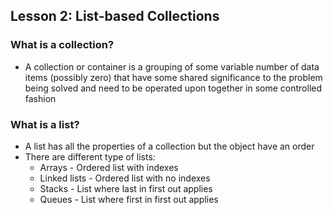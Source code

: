 ## Lesson 2: List-based Collections

### What is a collection?
* A collection or container is a grouping of some variable number of data items (possibly zero) that have some shared significance to the problem being solved and need to be operated upon together in some controlled fashion

### What is a list?
* A list has all the properties of a collection but the object have an order
* There are different type of lists:
  * Arrays - Ordered list with indexes
  * Linked lists - Ordered list with no indexes
  * Stacks - List where last in first out applies
  * Queues - List where first in first out applies
